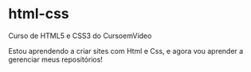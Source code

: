 # html-css
 Curso de HTML5 e CSS3 do CursoemVídeo

 Estou aprendendo a criar sites com Html e Css, e agora vou aprender a gerenciar meus repositórios!
 